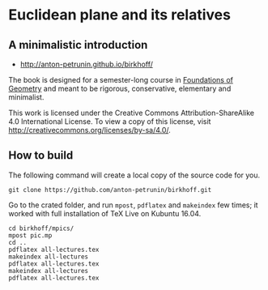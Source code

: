 # Euclidean plane and its relatives
## A minimalistic introduction

 * http://anton-petrunin.github.io/birkhoff/
 
The book is designed for a semester-long course in [Foundations of Geometry](http://en.wikipedia.org/wiki/Foundations_of_geometry) and meant to be rigorous, conservative, elementary and minimalist.

This work is licensed under the Creative Commons Attribution-ShareAlike 4.0 International License. 
To view a copy of this license, visit http://creativecommons.org/licenses/by-sa/4.0/.

## How to build

The following command will create a local copy of the source code for you.

`git clone https://github.com/anton-petrunin/birkhoff.git`

Go to the crated folder, and run `mpost`, `pdflatex` and `makeindex` few times; it worked with full installation of TeX Live on Kubuntu 16.04.

`cd birkhoff/mpics/`<br/>
`mpost pic.mp`<br/>
`cd ..`<br/>
`pdflatex all-lectures.tex`<br/>
`makeindex all-lectures`<br/>
`pdflatex all-lectures.tex`<br/>
`makeindex all-lectures`<br/>
`pdflatex all-lectures.tex`<br/>

